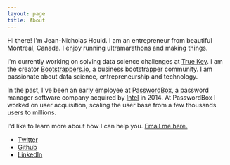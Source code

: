 ```yaml
---
layout: page
title: About
---
```


Hi there! I'm Jean-Nicholas Hould. I am an entrepreneur from beautiful Montreal, Canada. I enjoy running ultramarathons and making things.

I'm currently working on solving data science challenges at [True Key](https://www.truekey.com). I am the creator [Bootstrappers.io](http://www.bootstrappers.io), a business bootstrapper community. I am passionate about data science, entrepreneurship and technology.

In the past, I've been an early employee at [PasswordBox](https://www.passwordbox.com), a password manager software company acquired by [Intel](https://www.intel.com) in 2014. At PasswordBox I worked on user acquisition, scaling the user base from a few thousands users to millions.

I'd like to learn more about how I can help you. [Email me here.](mailto:nick.hould+website@gmail.com)


- [Twitter](https://www.twitter.com/nicholashould)
- [Github](github.com/nickhould)
- [LinkedIn](https://www.linkedin.com/in/jean-nicholas-hould-2b820a1b)



